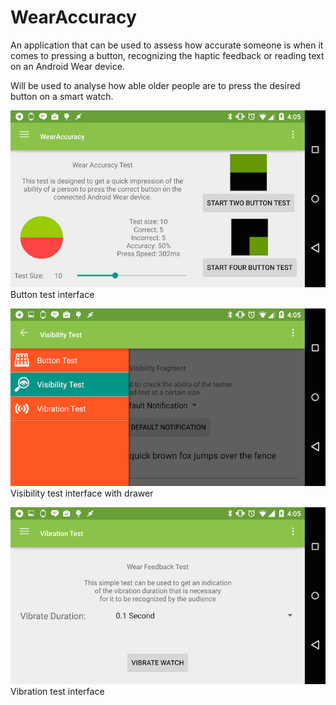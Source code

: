 # WearAccuracy

An application that can be used to assess how accurate someone is when it comes to pressing a button, recognizing the haptic feedback or reading text on an Android Wear device.

Will be used to analyse how able older people are to press the desired button on a smart watch.

![alt tag](https://raw.githubusercontent.com/cuberob/WearAccuracy/master/extras/ButtonTest.png)
Button test interface

![alt tag](https://raw.githubusercontent.com/cuberob/WearAccuracy/master/extras/VisibilityTest.png)
Visibility test interface with drawer

![alt tag](https://raw.githubusercontent.com/cuberob/WearAccuracy/master/extras/VibrationTest.png)
Vibration test interface
